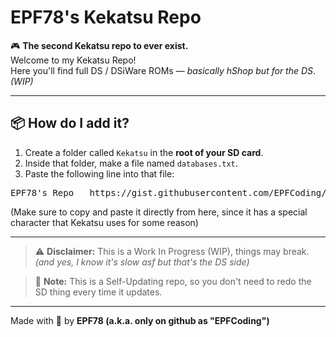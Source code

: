# EPF78's Kekatsu Repo

🎮 **The second Kekatsu repo to ever exist.**  
Welcome to my Kekatsu Repo!  
Here you'll find full DS / DSiWare ROMs — *basically hShop but for the DS*.  
_(WIP)_

---

## 📦 How do I add it?

1. Create a folder called `Kekatsu` in the **root of your SD card**.
2. Inside that folder, make a file named `databases.txt`.
3. Paste the following line into that file:
<pre>EPF78's Repo	https://gist.githubusercontent.com/EPFCoding/3cd7b96d9087ac32941f97348e8ee836/raw/</pre>
(Make sure to copy and paste it directly from here, since it has a special character that Kekatsu uses for some reason)

---

> ⚠️ **Disclaimer:** This is a Work In Progress (WIP), things may break. _(and yes, I know it's slow asf but that's the DS side)_

> 📝 **Note:** This is a Self-Updating repo, so you don't need to redo the SD thing every time it updates.

---

Made with 💾 by **EPF78 (a.k.a. only on github as "EPFCoding")**
